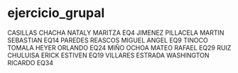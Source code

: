 # ejercicio_grupal

CASILLAS CHACHA NATALY MARITZA EQ4
JIMENEZ PILLACELA MARTIN SEBASTIAN  EQ14
PAREDES REASCOS MIGUEL ANGEL EQ9
TINOCO TOMALA HEYER ORLANDO EQ24
MIÑO OCHOA MATEO RAFAEL EQ29
RUIZ CHULUISA ERICK ESTIVEN EQ19
VILLARES ESTRADA WASHINGTON RICARDO EQ34
